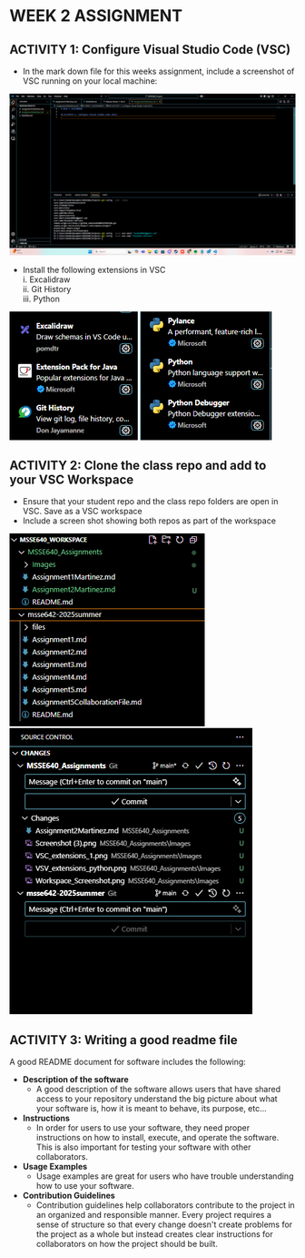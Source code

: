 # WEEK 2 ASSIGNMENT

## ACTIVITY 1: Configure Visual Studio Code (VSC)

- In the mark down file for this weeks assignment, include a screenshot of VSC running on your local machine:

![VSC on Local Machine](./Images/Screenshot%20(3).png)

- Install the following extensions in VSC\
    i. Excalidraw\
   ii. Git History\
  iii. Python

![Excalidraw and Git History](./Images/VSC_extensions_1.png)
![Python Extensions](./Images/VSV_extensions_python.png)

## ACTIVITY 2: Clone the class repo and add to your VSC Workspace

- Ensure that your student repo and the class repo folders are open in VSC. Save as a VSC workspace
- Include a screen shot showing both repos as part of the workspace

![VSC Workspace](./Images/Workspace_Screenshot.png)
![Source Control for Both Repos](./Images/Source_Control_Act2.png)

## ACTIVITY 3: Writing a good readme file

A good README document for software includes the following:
* __Description of the software__
  * A good description of the software allows users that have shared access to your repository understand the big picture about what your software is, how it is meant to behave, its purpose, etc...
* __Instructions__
  * In order for users to use your software, they need proper instructions on how to install, execute, and operate the software. This is also important for testing your software with other collaborators.
* __Usage Examples__
  * Usage examples are great for users who have trouble understanding how to use your software.
* __Contribution Guidelines__
  * Contribution guidelines help collaborators contribute to the project in an organized and responsible manner. Every project requires a sense of structure so that every change doesn't create problems for the project as a whole but instead creates clear instructions for collaborators on how the project should be built.